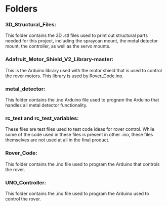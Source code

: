 # Folders
### 3D_Structural_Files:
This folder contains the 3D .stl files used to print out structural parts needed for this project, including the spraycan mount, the metal detector mount, the controller, as well as the servo mounts.

### Adafruit_Motor_Shield_V2_Library-master:
This is the Arduino library used with the motor shield that is used to control the rover motors. This library is used by Rover_Code.ino.

### metal_detector:
This folder contains the .ino Arduino file used to program the Arduino that handles all metal detector functionality.

### rc_test and rc_test_variables:
These files are test files used to test code ideas for rover control. While some of the code used in these files is present in other .ino, these files themselves are not used at all in the final product.

### Rover_Code:
This folder contains the .ino file used to program the Arduino that controls the rover.

### UNO_Controller:
This folder contains the .ino file used to program the Arduino used to control the rover.
